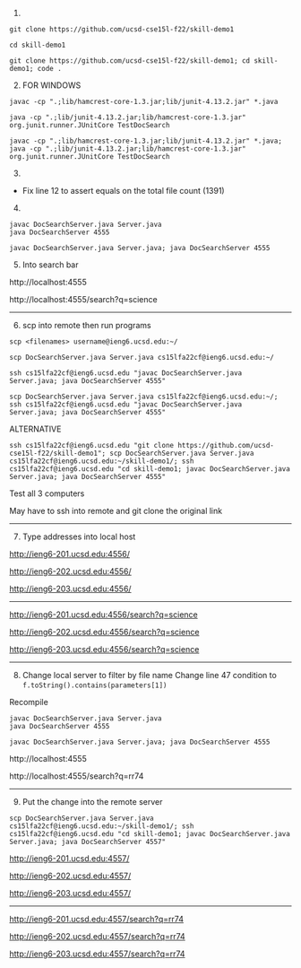 1. 
```
git clone https://github.com/ucsd-cse15l-f22/skill-demo1

cd skill-demo1
```
```
git clone https://github.com/ucsd-cse15l-f22/skill-demo1; cd skill-demo1; code .
```

2. FOR WINDOWS
```
javac -cp ".;lib/hamcrest-core-1.3.jar;lib/junit-4.13.2.jar" *.java

java -cp ".;lib/junit-4.13.2.jar;lib/hamcrest-core-1.3.jar" org.junit.runner.JUnitCore TestDocSearch
```
```
javac -cp ".;lib/hamcrest-core-1.3.jar;lib/junit-4.13.2.jar" *.java; java -cp ".;lib/junit-4.13.2.jar;lib/hamcrest-core-1.3.jar" org.junit.runner.JUnitCore TestDocSearch
```

3.
- Fix line 12 to assert equals on the total file count (1391)

4.
```
javac DocSearchServer.java Server.java
java DocSearchServer 4555
```
```
javac DocSearchServer.java Server.java; java DocSearchServer 4555
```

5. Into search bar

http://localhost:4555

http://localhost:4555/search?q=science

---
6. scp into remote then run programs

`scp <filenames> username@ieng6.ucsd.edu:~/`
```
scp DocSearchServer.java Server.java cs15lfa22cf@ieng6.ucsd.edu:~/

ssh cs15lfa22cf@ieng6.ucsd.edu "javac DocSearchServer.java Server.java; java DocSearchServer 4555"
```
```
scp DocSearchServer.java Server.java cs15lfa22cf@ieng6.ucsd.edu:~/; ssh cs15lfa22cf@ieng6.ucsd.edu "javac DocSearchServer.java Server.java; java DocSearchServer 4555"
```
ALTERNATIVE
```
ssh cs15lfa22cf@ieng6.ucsd.edu "git clone https://github.com/ucsd-cse15l-f22/skill-demo1"; scp DocSearchServer.java Server.java cs15lfa22cf@ieng6.ucsd.edu:~/skill-demo1/; ssh cs15lfa22cf@ieng6.ucsd.edu "cd skill-demo1; javac DocSearchServer.java Server.java; java DocSearchServer 4555"
```

Test all 3 computers

May have to ssh into remote and git clone the original link

---

7. Type addresses into local host

http://ieng6-201.ucsd.edu:4556/

http://ieng6-202.ucsd.edu:4556/

http://ieng6-203.ucsd.edu:4556/

---

http://ieng6-201.ucsd.edu:4556/search?q=science

http://ieng6-202.ucsd.edu:4556/search?q=science

http://ieng6-203.ucsd.edu:4556/search?q=science

---
8. Change local server to filter by file name
Change line 47 condition to
`f.toString().contains(parameters[1])`

Recompile
```
javac DocSearchServer.java Server.java
java DocSearchServer 4555
```
```
javac DocSearchServer.java Server.java; java DocSearchServer 4555
```

http://localhost:4555

http://localhost:4555/search?q=rr74

---

9. Put the change into the remote server
```
scp DocSearchServer.java Server.java cs15lfa22cf@ieng6.ucsd.edu:~/skill-demo1/; ssh cs15lfa22cf@ieng6.ucsd.edu "cd skill-demo1; javac DocSearchServer.java Server.java; java DocSearchServer 4557"
```
http://ieng6-201.ucsd.edu:4557/

http://ieng6-202.ucsd.edu:4557/

http://ieng6-203.ucsd.edu:4557/

---

http://ieng6-201.ucsd.edu:4557/search?q=rr74

http://ieng6-202.ucsd.edu:4557/search?q=rr74

http://ieng6-203.ucsd.edu:4557/search?q=rr74
